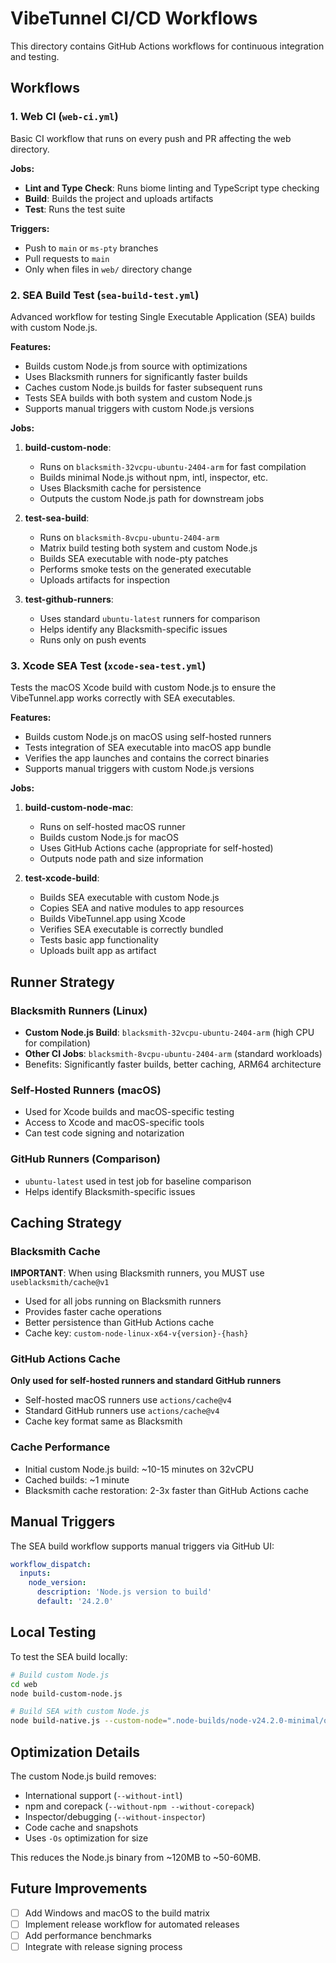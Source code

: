 # VibeTunnel CI/CD Workflows

This directory contains GitHub Actions workflows for continuous integration and testing.

## Workflows

### 1. Web CI (`web-ci.yml`)
Basic CI workflow that runs on every push and PR affecting the web directory.

**Jobs:**
- **Lint and Type Check**: Runs biome linting and TypeScript type checking
- **Build**: Builds the project and uploads artifacts
- **Test**: Runs the test suite

**Triggers:**
- Push to `main` or `ms-pty` branches
- Pull requests to `main`
- Only when files in `web/` directory change

### 2. SEA Build Test (`sea-build-test.yml`)
Advanced workflow for testing Single Executable Application (SEA) builds with custom Node.js.

**Features:**
- Builds custom Node.js from source with optimizations
- Uses Blacksmith runners for significantly faster builds
- Caches custom Node.js builds for faster subsequent runs
- Tests SEA builds with both system and custom Node.js
- Supports manual triggers with custom Node.js versions

**Jobs:**
1. **build-custom-node**: 
   - Runs on `blacksmith-32vcpu-ubuntu-2404-arm` for fast compilation
   - Builds minimal Node.js without npm, intl, inspector, etc.
   - Uses Blacksmith cache for persistence
   - Outputs the custom Node.js path for downstream jobs

2. **test-sea-build**:
   - Runs on `blacksmith-8vcpu-ubuntu-2404-arm`
   - Matrix build testing both system and custom Node.js
   - Builds SEA executable with node-pty patches
   - Performs smoke tests on the generated executable
   - Uploads artifacts for inspection

3. **test-github-runners**:
   - Uses standard `ubuntu-latest` runners for comparison
   - Helps identify any Blacksmith-specific issues
   - Runs only on push events

### 3. Xcode SEA Test (`xcode-sea-test.yml`)
Tests the macOS Xcode build with custom Node.js to ensure the VibeTunnel.app works correctly with SEA executables.

**Features:**
- Builds custom Node.js on macOS using self-hosted runners
- Tests integration of SEA executable into macOS app bundle
- Verifies the app launches and contains the correct binaries
- Supports manual triggers with custom Node.js versions

**Jobs:**
1. **build-custom-node-mac**:
   - Runs on self-hosted macOS runner
   - Builds custom Node.js for macOS
   - Uses GitHub Actions cache (appropriate for self-hosted)
   - Outputs node path and size information

2. **test-xcode-build**:
   - Builds SEA executable with custom Node.js
   - Copies SEA and native modules to app resources
   - Builds VibeTunnel.app using Xcode
   - Verifies SEA executable is correctly bundled
   - Tests basic app functionality
   - Uploads built app as artifact

## Runner Strategy

### Blacksmith Runners (Linux)
- **Custom Node.js Build**: `blacksmith-32vcpu-ubuntu-2404-arm` (high CPU for compilation)
- **Other CI Jobs**: `blacksmith-8vcpu-ubuntu-2404-arm` (standard workloads)
- Benefits: Significantly faster builds, better caching, ARM64 architecture

### Self-Hosted Runners (macOS)
- Used for Xcode builds and macOS-specific testing
- Access to Xcode and macOS-specific tools
- Can test code signing and notarization

### GitHub Runners (Comparison)
- `ubuntu-latest` used in test job for baseline comparison
- Helps identify Blacksmith-specific issues

## Caching Strategy

### Blacksmith Cache
**IMPORTANT**: When using Blacksmith runners, you MUST use `useblacksmith/cache@v1`
- Used for all jobs running on Blacksmith runners
- Provides faster cache operations
- Better persistence than GitHub Actions cache
- Cache key: `custom-node-linux-x64-v{version}-{hash}`

### GitHub Actions Cache
**Only used for self-hosted runners and standard GitHub runners**
- Self-hosted macOS runners use `actions/cache@v4`
- Standard GitHub runners use `actions/cache@v4`
- Cache key format same as Blacksmith

### Cache Performance
- Initial custom Node.js build: ~10-15 minutes on 32vCPU
- Cached builds: ~1 minute
- Blacksmith cache restoration: 2-3x faster than GitHub Actions cache

## Manual Triggers

The SEA build workflow supports manual triggers via GitHub UI:
```yaml
workflow_dispatch:
  inputs:
    node_version:
      description: 'Node.js version to build'
      default: '24.2.0'
```

## Local Testing

To test the SEA build locally:
```bash
# Build custom Node.js
cd web
node build-custom-node.js

# Build SEA with custom Node.js
node build-native.js --custom-node=".node-builds/node-v24.2.0-minimal/out/Release/node"
```

## Optimization Details

The custom Node.js build removes:
- International support (`--without-intl`)
- npm and corepack (`--without-npm --without-corepack`)
- Inspector/debugging (`--without-inspector`)
- Code cache and snapshots
- Uses `-Os` optimization for size

This reduces the Node.js binary from ~120MB to ~50-60MB.

## Future Improvements

- [ ] Add Windows and macOS to the build matrix
- [ ] Implement release workflow for automated releases
- [ ] Add performance benchmarks
- [ ] Integrate with release signing process